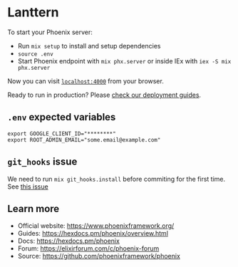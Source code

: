 # Lanttern

To start your Phoenix server:

- Run `mix setup` to install and setup dependencies
- `source .env`
- Start Phoenix endpoint with `mix phx.server` or inside IEx with `iex -S mix phx.server`

Now you can visit [`localhost:4000`](http://localhost:4000) from your browser.

Ready to run in production? Please [check our deployment guides](https://hexdocs.pm/phoenix/deployment.html).

## `.env` expected variables

```
export GOOGLE_CLIENT_ID="********"
export ROOT_ADMIN_EMAIL="some.email@example.com"
```

## `git_hooks` issue

We need to run `mix git_hooks.install` before commiting for the first time.
See [this issue](https://github.com/qgadrian/elixir_git_hooks/issues/133)

## Learn more

- Official website: https://www.phoenixframework.org/
- Guides: https://hexdocs.pm/phoenix/overview.html
- Docs: https://hexdocs.pm/phoenix
- Forum: https://elixirforum.com/c/phoenix-forum
- Source: https://github.com/phoenixframework/phoenix

